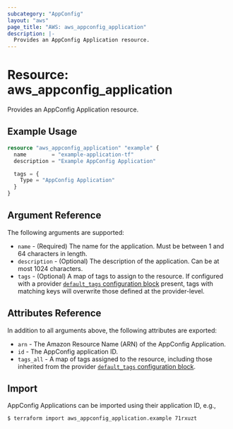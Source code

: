 ```yaml
---
subcategory: "AppConfig"
layout: "aws"
page_title: "AWS: aws_appconfig_application"
description: |-
  Provides an AppConfig Application resource.
---
```


# Resource: aws_appconfig_application

Provides an AppConfig Application resource.

## Example Usage

```terraform
resource "aws_appconfig_application" "example" {
  name        = "example-application-tf"
  description = "Example AppConfig Application"

  tags = {
    Type = "AppConfig Application"
  }
}
```

## Argument Reference

The following arguments are supported:

* `name` - (Required) The name for the application. Must be between 1 and 64 characters in length.
* `description` - (Optional) The description of the application. Can be at most 1024 characters.
* `tags` - (Optional) A map of tags to assign to the resource. If configured with a provider [`default_tags` configuration block](https://registry.terraform.io/providers/hashicorp/aws/latest/docs#default_tags-configuration-block) present, tags with matching keys will overwrite those defined at the provider-level.

## Attributes Reference

In addition to all arguments above, the following attributes are exported:

* `arn` - The Amazon Resource Name (ARN) of the AppConfig Application.
* `id` - The AppConfig application ID.
* `tags_all` - A map of tags assigned to the resource, including those inherited from the provider [`default_tags` configuration block](https://registry.terraform.io/providers/hashicorp/aws/latest/docs#default_tags-configuration-block).

## Import

AppConfig Applications can be imported using their application ID, e.g.,

```
$ terraform import aws_appconfig_application.example 71rxuzt
```
